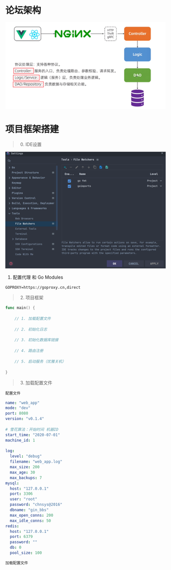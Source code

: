 # 论坛架构

![image-20230111170521897](project.assets/image-20230111170521897.png)

# 项目框架搭建

> 0. IDE设置

![image-20230111171640532](project.assets/image-20230111171640532.png)

1. 配置代理 和 Go Modules

```
GOPROXY=https://goproxy.cn,direct
```

> 2. 项目框架

```go
func main() {
	
	// 1. 加载配置文件
	
	// 2. 初始化日志
	
	// 3. 初始化数据库链接
	
	// 4. 路由注册
	
	// 5. 启动服务（优雅关机）

}
```

> 3. 加载配置文件

`配置文件`

```yaml
name: "web_app"
mode: "dev"
port: 8080
version: "v0.1.4"

# 雪花算法：开始时间 机器ID
start_time: "2020-07-01"
machine_id: 1

log:
  level: "debug"
  filename: "web_app.log"
  max_size: 200
  max_age: 30
  max_backups: 7
mysql:
  host: "127.0.0.1"
  port: 3306
  user: "root"
  password: "chnsys@2016"
  dbname: "gin_bbs"
  max_open_conns: 200
  max_idle_conns: 50
redis:
  host: "127.0.0.1"
  port: 6379
  password: ""
  db: 0
  pool_size: 100
```

`加载配置文件`

```

```

